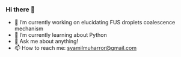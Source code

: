 ### Hi there 👋

<!--
**meraculin/meraculin** is a ✨ _special_ ✨ repository because its `README.md` (this file) appears on your GitHub profile.
-->
- 🔭 I’m currently working on elucidating FUS droplets coalescence mechanism
- 🌱 I’m currently learning about Python
- 💬 Ask me about anything!
- 📫 How to reach me: syamilmuharror@gmail.com
